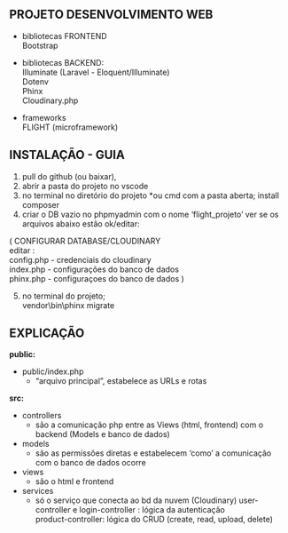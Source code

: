 ## PROJETO DESENVOLVIMENTO WEB

* bibliotecas FRONTEND  
Bootstrap  

* bibliotecas BACKEND:  
Illuminate (Laravel - Eloquent/Illuminate)    
Dotenv  
Phinx  
Cloudinary.php  
  
* frameworks  
FLIGHT (microframework)  
  
## INSTALAÇÃO \- GUIA

1. pull do github (ou baixar), 
2. abrir a pasta do projeto no vscode
3. no terminal no diretório do projeto *ou cmd com a pasta aberta;
   install composer 
4. criar o DB vazio no phpmyadmin com o nome ‘flight\_projeto’
   ver se os arquivos abaixo estão ok/editar:
   
( CONFIGURAR DATABASE/CLOUDINARY  
editar :  
config.php - credenciais do cloudinary    
index.php - configurações do banco de dados  
phinx.php - configuraçoes do banco de dados )    
  
5. no terminal do projeto;  
   vendor\bin\phinx migrate  


## EXPLICAÇÃO

**public:**
* public/index.php  
  * “arquivo principal”, estabelece as URLs e rotas

**src:**
* controllers  
  * são a comunicação php entre as Views (html, frontend) com o backend (Models e banco de dados)  
* models   
  * são as permissões diretas e estabelecem ‘como’ a comunicação com o banco de dados ocorre  
* views  
  * são o html e frontend  
* services  
  * só o serviço que conecta ao bd da nuvem (Cloudinary)
user-controller e login-controller : lógica da autenticação   
product-controller: lógica do CRUD (create, read, upload, delete)
